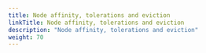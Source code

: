 ```yaml
---
title: Node affinity, tolerations and eviction
linkTitle: Node affinity, tolerations and eviction
description: "Node affinity, tolerations and eviction"
weight: 70
---
```

